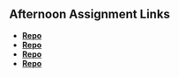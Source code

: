 ## Afternoon Assignment Links

* **[Repo](https://github.com/KylePep/scoreboard.git)**
* **[Repo](https://github.com/KylePep/vampire.git)**
* **[Repo](https://github.com/KylePep/<ASSIGNMENT_REPO>)**
* **[Repo](https://github.com/KylePep/<ASSIGNMENT_REPO>)**
